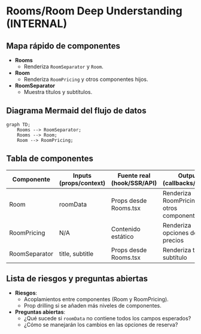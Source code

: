 # Rooms/Room Deep Understanding (INTERNAL)

## Mapa rápido de componentes

- **Rooms**
  - Renderiza `RoomSeparator` y `Room`.
- **Room**
  - Renderiza `RoomPricing` y otros componentes hijos.
- **RoomSeparator**
  - Muestra títulos y subtítulos.

## Diagrama Mermaid del flujo de datos

```mermaid
graph TD;
    Rooms --> RoomSeparator;
    Rooms --> Room;
    Room --> RoomPricing;
```

## Tabla de componentes

| Componente    | Inputs (props/context) | Fuente real (hook/SSR/API) | Outputs (callbacks/render)                |
| ------------- | ---------------------- | -------------------------- | ----------------------------------------- |
| Room          | roomData               | Props desde Rooms.tsx      | Renderiza RoomPricing y otros componentes |
| RoomPricing   | N/A                    | Contenido estático         | Renderiza opciones de precios             |
| RoomSeparator | title, subtitle        | Props desde Rooms.tsx      | Renderiza título y subtítulo              |

## Lista de riesgos y preguntas abiertas

- **Riesgos**:
  - Acoplamientos entre componentes (Room y RoomPricing).
  - Prop drilling si se añaden más niveles de componentes.
- **Preguntas abiertas**:
  - ¿Qué sucede si `roomData` no contiene todos los campos esperados?
  - ¿Cómo se manejarán los cambios en las opciones de reserva?
